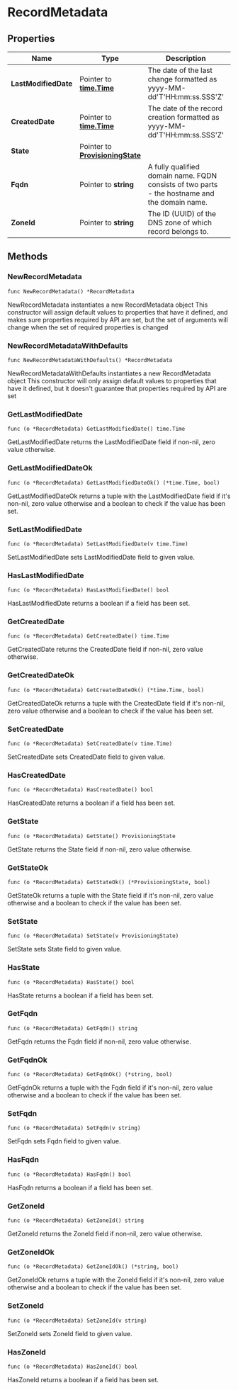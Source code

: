 # RecordMetadata

## Properties

|Name | Type | Description | Notes|
|------------ | ------------- | ------------- | -------------|
|**LastModifiedDate** | Pointer to [**time.Time**](time.Time.md) | The date of the last change formatted as yyyy-MM-dd&#39;T&#39;HH:mm:ss.SSS&#39;Z&#39; | [optional] [readonly] |
|**CreatedDate** | Pointer to [**time.Time**](time.Time.md) | The date of the record creation formatted as yyyy-MM-dd&#39;T&#39;HH:mm:ss.SSS&#39;Z&#39; | [optional] [readonly] |
|**State** | Pointer to [**ProvisioningState**](ProvisioningState.md) |  | [optional] |
|**Fqdn** | Pointer to **string** | A fully qualified domain name. FQDN consists of two parts - the hostname and the domain name. | [optional] [readonly] |
|**ZoneId** | Pointer to **string** | The ID (UUID) of the DNS zone of which record belongs to. | [optional] [readonly] |

## Methods

### NewRecordMetadata

`func NewRecordMetadata() *RecordMetadata`

NewRecordMetadata instantiates a new RecordMetadata object
This constructor will assign default values to properties that have it defined,
and makes sure properties required by API are set, but the set of arguments
will change when the set of required properties is changed

### NewRecordMetadataWithDefaults

`func NewRecordMetadataWithDefaults() *RecordMetadata`

NewRecordMetadataWithDefaults instantiates a new RecordMetadata object
This constructor will only assign default values to properties that have it defined,
but it doesn't guarantee that properties required by API are set

### GetLastModifiedDate

`func (o *RecordMetadata) GetLastModifiedDate() time.Time`

GetLastModifiedDate returns the LastModifiedDate field if non-nil, zero value otherwise.

### GetLastModifiedDateOk

`func (o *RecordMetadata) GetLastModifiedDateOk() (*time.Time, bool)`

GetLastModifiedDateOk returns a tuple with the LastModifiedDate field if it's non-nil, zero value otherwise
and a boolean to check if the value has been set.

### SetLastModifiedDate

`func (o *RecordMetadata) SetLastModifiedDate(v time.Time)`

SetLastModifiedDate sets LastModifiedDate field to given value.

### HasLastModifiedDate

`func (o *RecordMetadata) HasLastModifiedDate() bool`

HasLastModifiedDate returns a boolean if a field has been set.

### GetCreatedDate

`func (o *RecordMetadata) GetCreatedDate() time.Time`

GetCreatedDate returns the CreatedDate field if non-nil, zero value otherwise.

### GetCreatedDateOk

`func (o *RecordMetadata) GetCreatedDateOk() (*time.Time, bool)`

GetCreatedDateOk returns a tuple with the CreatedDate field if it's non-nil, zero value otherwise
and a boolean to check if the value has been set.

### SetCreatedDate

`func (o *RecordMetadata) SetCreatedDate(v time.Time)`

SetCreatedDate sets CreatedDate field to given value.

### HasCreatedDate

`func (o *RecordMetadata) HasCreatedDate() bool`

HasCreatedDate returns a boolean if a field has been set.

### GetState

`func (o *RecordMetadata) GetState() ProvisioningState`

GetState returns the State field if non-nil, zero value otherwise.

### GetStateOk

`func (o *RecordMetadata) GetStateOk() (*ProvisioningState, bool)`

GetStateOk returns a tuple with the State field if it's non-nil, zero value otherwise
and a boolean to check if the value has been set.

### SetState

`func (o *RecordMetadata) SetState(v ProvisioningState)`

SetState sets State field to given value.

### HasState

`func (o *RecordMetadata) HasState() bool`

HasState returns a boolean if a field has been set.

### GetFqdn

`func (o *RecordMetadata) GetFqdn() string`

GetFqdn returns the Fqdn field if non-nil, zero value otherwise.

### GetFqdnOk

`func (o *RecordMetadata) GetFqdnOk() (*string, bool)`

GetFqdnOk returns a tuple with the Fqdn field if it's non-nil, zero value otherwise
and a boolean to check if the value has been set.

### SetFqdn

`func (o *RecordMetadata) SetFqdn(v string)`

SetFqdn sets Fqdn field to given value.

### HasFqdn

`func (o *RecordMetadata) HasFqdn() bool`

HasFqdn returns a boolean if a field has been set.

### GetZoneId

`func (o *RecordMetadata) GetZoneId() string`

GetZoneId returns the ZoneId field if non-nil, zero value otherwise.

### GetZoneIdOk

`func (o *RecordMetadata) GetZoneIdOk() (*string, bool)`

GetZoneIdOk returns a tuple with the ZoneId field if it's non-nil, zero value otherwise
and a boolean to check if the value has been set.

### SetZoneId

`func (o *RecordMetadata) SetZoneId(v string)`

SetZoneId sets ZoneId field to given value.

### HasZoneId

`func (o *RecordMetadata) HasZoneId() bool`

HasZoneId returns a boolean if a field has been set.


